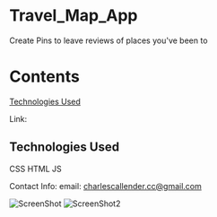 # Travel_Map_App
Create Pins to leave reviews of places you've been to

# Contents
[Technologies Used](#tech)


Link: 

## Technologies Used
CSS
HTML
JS

Contact Info:
email: charlescallender.cc@gmail.com

![ScreenShot]()
![ScreenShot2]()

